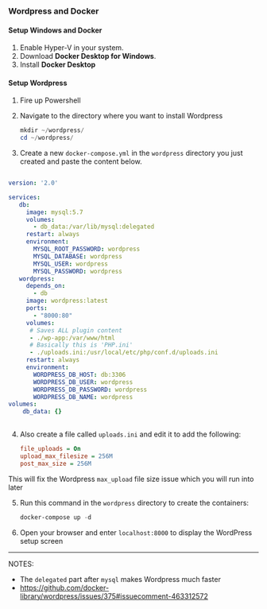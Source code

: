 ### Wordpress and Docker

#### Setup Windows and Docker
1. Enable Hyper-V in your system.
2. Download **Docker Desktop for Windows**.
3. Install **Docker Desktop**

#### Setup Wordpress

1. Fire up Powershell
2. Navigate to the directory where you want to install Wordpress

    ```powershell
    mkdir ~/wordpress/
    cd ~/wordpress/
    ```
3. Create a new ```docker-compose.yml``` in the ```wordpress``` directory you just created and paste the content below. 
   

```yml

version: '2.0'

services:
   db:
     image: mysql:5.7
     volumes:
       - db_data:/var/lib/mysql:delegated
     restart: always
     environment:
       MYSQL_ROOT_PASSWORD: wordpress
       MYSQL_DATABASE: wordpress
       MYSQL_USER: wordpress
       MYSQL_PASSWORD: wordpress
   wordpress:
     depends_on:
       - db
     image: wordpress:latest
     ports:
       - "8000:80"
     volumes:
      # Saves ALL plugin content
      - ./wp-app:/var/www/html
      # Basically this is 'PHP.ini'
      - ./uploads.ini:/usr/local/etc/php/conf.d/uploads.ini
     restart: always
     environment:
       WORDPRESS_DB_HOST: db:3306
       WORDPRESS_DB_USER: wordpress
       WORDPRESS_DB_PASSWORD: wordpress
       WORDPRESS_DB_NAME: wordpress
volumes:
    db_data: {}
    
```


4. Also create a file called ```uploads.ini``` and edit it to add the following:

    ```ini
    file_uploads = On
    upload_max_filesize = 256M
    post_max_size = 256M
    ```

This will fix the Wordpress ``max_upload`` file size issue which you will run into later

5. Run this command in the ```wordpress``` directory to create the containers: 

    ```powershell
    docker-compose up -d
    ```
6. Open your browser and enter ```localhost:8000``` to display the WordPress setup screen

***

NOTES: 
- The ```delegated``` part after ```mysql``` makes Wordpress much faster 
- https://github.com/docker-library/wordpress/issues/375#issuecomment-463312572

